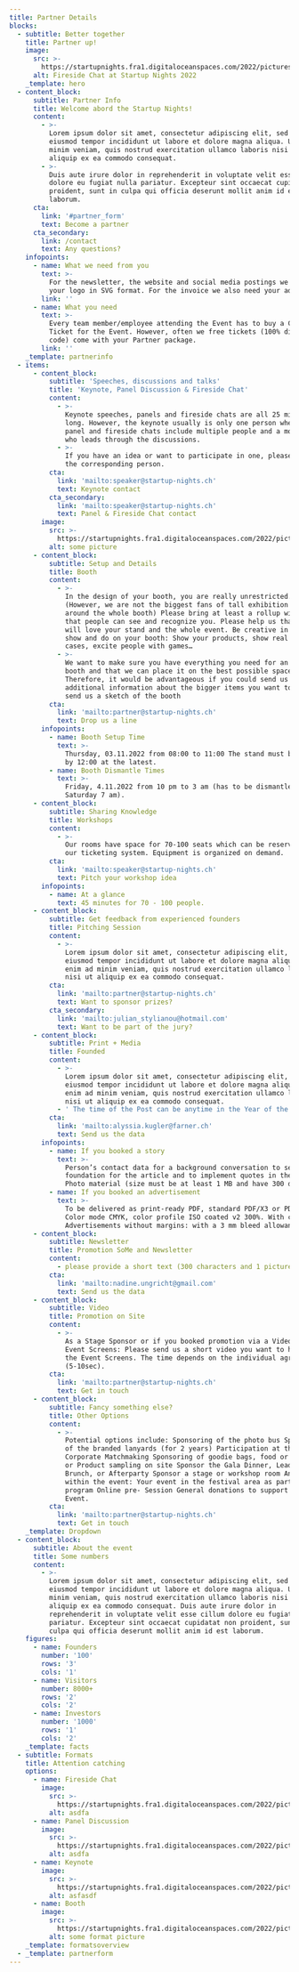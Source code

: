 ```yaml
---
title: Partner Details
blocks:
  - subtitle: Better together
    title: Partner up!
    image:
      src: >-
        https://startupnights.fra1.digitaloceanspaces.com/2022/pictures/stage.jpg
      alt: Fireside Chat at Startup Nights 2022
    _template: hero
  - content_block:
      subtitle: Partner Info
      title: Welcome abord the Startup Nights!
      content:
        - >-
          Lorem ipsum dolor sit amet, consectetur adipiscing elit, sed do
          eiusmod tempor incididunt ut labore et dolore magna aliqua. Ut enim ad
          minim veniam, quis nostrud exercitation ullamco laboris nisi ut
          aliquip ex ea commodo consequat.
        - >-
          Duis aute irure dolor in reprehenderit in voluptate velit esse cillum
          dolore eu fugiat nulla pariatur. Excepteur sint occaecat cupidatat non
          proident, sunt in culpa qui officia deserunt mollit anim id est
          laborum.
      cta:
        link: '#partner_form'
        text: Become a partner
      cta_secondary:
        link: /contact
        text: Any questions?
    infopoints:
      - name: What we need from you
        text: >-
          For the newsletter, the website and social media postings we require
          your logo in SVG format. For the invoice we also need your address.
        link: ''
      - name: What you need
        text: >-
          Every team member/employee attending the Event has to buy a Corporate
          Ticket for the Event. However, often we free tickets (100% discount
          code) come with your Partner package.
        link: ''
    _template: partnerinfo
  - items:
      - content_block:
          subtitle: 'Speeches, discussions and talks'
          title: 'Keynote, Panel Discussion & Fireside Chat'
          content:
            - >-
              Keynote speeches, panels and fireside chats are all 25 minutes
              long. However, the keynote usually is only one person where as the
              panel and fireside chats include multiple people and a moderator
              who leads through the discussions.
            - >-
              If you have an idea or want to participate in one, please contact
              the corresponding person.
          cta:
            link: 'mailto:speaker@startup-nights.ch'
            text: Keynote contact
          cta_secondary:
            link: 'mailto:speaker@startup-nights.ch'
            text: Panel & Fireside Chat contact
        image:
          src: >-
            https://startupnights.fra1.digitaloceanspaces.com/2022/pictures/stage.jpg
          alt: some picture
      - content_block:
          subtitle: Setup and Details
          title: Booth
          content:
            - >-
              In the design of your booth, you are really unrestricted.
              (However, we are not the biggest fans of tall exhibition walls
              around the whole booth) Please bring at least a rollup with you so
              that people can see and recognize you. Please help us that people
              will love your stand and the whole event. Be creative in what you
              show and do on your booth: Show your products, show real customer
              cases, excite people with games…
            - >-
              We want to make sure you have everything you need for an amazing
              booth and that we can place it on the best possible space.
              Therefore, it would be advantageous if you could send us some
              additional information about the bigger items you want to bring or
              send us a sketch of the booth
          cta:
            link: 'mailto:partner@startup-nights.ch'
            text: Drop us a line
        infopoints:
          - name: Booth Setup Time
            text: >-
              Thursday, 03.11.2022 from 08:00 to 11:00 The stand must be set up
              by 12:00 at the latest.
          - name: Booth Dismantle Times
            text: >-
              Friday, 4.11.2022 from 10 pm to 3 am (has to be dismantled before
              Saturday 7 am).
      - content_block:
          subtitle: Sharing Knowledge
          title: Workshops
          content:
            - >-
              Our rooms have space for 70-100 seats which can be reserved via
              our ticketing system. Equipment is organized on demand.
          cta:
            link: 'mailto:speaker@startup-nights.ch'
            text: Pitch your workshop idea
        infopoints:
          - name: At a glance
            text: 45 minutes for 70 - 100 people.
      - content_block:
          subtitle: Get feedback from experienced founders
          title: Pitching Session
          content:
            - >-
              Lorem ipsum dolor sit amet, consectetur adipiscing elit, sed do
              eiusmod tempor incididunt ut labore et dolore magna aliqua. Ut
              enim ad minim veniam, quis nostrud exercitation ullamco laboris
              nisi ut aliquip ex ea commodo consequat.
          cta:
            link: 'mailto:partner@startup-nights.ch'
            text: Want to sponsor prizes?
          cta_secondary:
            link: 'mailto:julian_stylianou@hotmail.com'
            text: Want to be part of the jury?
      - content_block:
          subtitle: Print + Media
          title: Founded
          content:
            - >-
              Lorem ipsum dolor sit amet, consectetur adipiscing elit, sed do
              eiusmod tempor incididunt ut labore et dolore magna aliqua. Ut
              enim ad minim veniam, quis nostrud exercitation ullamco laboris
              nisi ut aliquip ex ea commodo consequat.
            - ' The time of the Post can be anytime in the Year of the Startup Nights. So also after the Event during the whole year is possible.'
          cta:
            link: 'mailto:alyssia.kugler@farner.ch'
            text: Send us the data
        infopoints:
          - name: If you booked a story
            text: >-
              Person’s contact data for a background conversation to serve as a
              foundation for the article and to implement quotes in the story
              Photo material (size must be at least 1 MB and have 300 dpi).
          - name: If you booked an advertisement
            text: >-
              To be delivered as print-ready PDF, standard PDF/X3 or PDF/X4,
              Color mode CMYK, color profile ISO coated v2 300%. With crop mark
              Advertisements without margins: with a 3 mm bleed allowance.
      - content_block:
          subtitle: Newsletter
          title: Promotion SoMe and Newsletter
          content:
            - please provide a short text (300 characters and 1 picture).
          cta:
            link: 'mailto:nadine.ungricht@gmail.com'
            text: Send us the data
      - content_block:
          subtitle: Video
          title: Promotion on Site
          content:
            - >-
              As a Stage Sponsor or if you booked promotion via a Video for the
              Event Screens: Please send us a short video you want to have on
              the Event Screens. The time depends on the individual agreement
              (5-10sec).
          cta:
            link: 'mailto:partner@startup-nights.ch'
            text: Get in touch
      - content_block:
          subtitle: Fancy something else?
          title: Other Options
          content:
            - >-
              Potential options include: Sponsoring of the photo bus Sponsoring
              of the branded lanyards (for 2 years) Participation at the
              Corporate Matchmaking Sponsoring of goodie bags, food or drinks,
              or Product sampling on site Sponsor the Gala Dinner, Leaders
              Brunch, or Afterparty Sponsor a stage or workshop room An event
              within the event: Your event in the festival area as part of the
              program Online pre- Session General donations to support the
              Event.
          cta:
            link: 'mailto:partner@startup-nights.ch'
            text: Get in touch
    _template: Dropdown
  - content_block:
      subtitle: About the event
      title: Some numbers
      content:
        - >-
          Lorem ipsum dolor sit amet, consectetur adipiscing elit, sed do
          eiusmod tempor incididunt ut labore et dolore magna aliqua. Ut enim ad
          minim veniam, quis nostrud exercitation ullamco laboris nisi ut
          aliquip ex ea commodo consequat. Duis aute irure dolor in
          reprehenderit in voluptate velit esse cillum dolore eu fugiat nulla
          pariatur. Excepteur sint occaecat cupidatat non proident, sunt in
          culpa qui officia deserunt mollit anim id est laborum.
    figures:
      - name: Founders
        number: '100'
        rows: '3'
        cols: '1'
      - name: Visitors
        number: 8000+
        rows: '2'
        cols: '2'
      - name: Investors
        number: '1000'
        rows: '1'
        cols: '2'
    _template: facts
  - subtitle: Formats
    title: Attention catching
    options:
      - name: Fireside Chat
        image:
          src: >-
            https://startupnights.fra1.digitaloceanspaces.com/2022/pictures/fireside.jpg
          alt: asdfa
      - name: Panel Discussion
        image:
          src: >-
            https://startupnights.fra1.digitaloceanspaces.com/2022/pictures/stage.jpg
          alt: asdfa
      - name: Keynote
        image:
          src: >-
            https://startupnights.fra1.digitaloceanspaces.com/2022/pictures/fireside.jpg
          alt: asfasdf
      - name: Booth
        image:
          src: >-
            https://startupnights.fra1.digitaloceanspaces.com/2022/pictures/stage.jpg
          alt: some format picture
    _template: formatsoverview
  - _template: partnerform
---
```











































































































